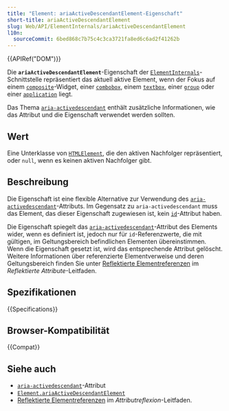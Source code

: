 ```yaml
---
title: "Element: ariaActiveDescendantElement-Eigenschaft"
short-title: ariaActiveDescendantElement
slug: Web/API/ElementInternals/ariaActiveDescendantElement
l10n:
  sourceCommit: 6bed868c7b75c4c3ca3721fa8ed6c6ad2f41262b
---
```


{{APIRef("DOM")}}

Die **`ariaActiveDescendantElement`**-Eigenschaft der [`ElementInternals`](/de/docs/Web/API/ElementInternals)-Schnittstelle repräsentiert das aktuell aktive Element, wenn der Fokus auf einem [`composite`](/de/docs/Web/Accessibility/ARIA/Reference/Roles/composite_role)-Widget, einer [`combobox`](/de/docs/Web/Accessibility/ARIA/Reference/Roles/combobox_role), einem [`textbox`](/de/docs/Web/Accessibility/ARIA/Reference/Roles/textbox_role), einer [`group`](/de/docs/Web/Accessibility/ARIA/Reference/Roles/group_role) oder einer [`application`](/de/docs/Web/Accessibility/ARIA/Reference/Roles/application_role) liegt.

Das Thema [`aria-activedescendant`](/de/docs/Web/Accessibility/ARIA/Reference/Attributes/aria-activedescendant) enthält zusätzliche Informationen, wie das Attribut und die Eigenschaft verwendet werden sollten.

## Wert

Eine Unterklasse von [`HTMLElement`](/de/docs/Web/API/HTMLElement), die den aktiven Nachfolger repräsentiert, oder `null`, wenn es keinen aktiven Nachfolger gibt.

## Beschreibung

Die Eigenschaft ist eine flexible Alternative zur Verwendung des [`aria-activedescendant`](/de/docs/Web/Accessibility/ARIA/Reference/Attributes/aria-activedescendant)-Attributs.
Im Gegensatz zu `aria-activedescendant` muss das Element, das dieser Eigenschaft zugewiesen ist, kein [`id`](/de/docs/Web/HTML/Reference/Global_attributes/id)-Attribut haben.

Die Eigenschaft spiegelt das [`aria-activedescendant`](/de/docs/Web/Accessibility/ARIA/Reference/Attributes/aria-errormessage)-Attribut des Elements wider, wenn es definiert ist, jedoch nur für `id`-Referenzwerte, die mit gültigen, im Geltungsbereich befindlichen Elementen übereinstimmen.
Wenn die Eigenschaft gesetzt ist, wird das entsprechende Attribut gelöscht.
Weitere Informationen über referenzierte Elementverweise und deren Geltungsbereich finden Sie unter [Reflektierte Elementreferenzen](/de/docs/Web/API/Document_Object_Model/Reflected_attributes#reflected_element_references) im _Reflektierte Attribute_-Leitfaden.

## Spezifikationen

{{Specifications}}

## Browser-Kompatibilität

{{Compat}}

## Siehe auch

- [`aria-activedescendant`](/de/docs/Web/Accessibility/ARIA/Reference/Attributes/aria-activedescendant)-Attribut
- [`Element.ariaActiveDescendantElement`](/de/docs/Web/API/Element/ariaActiveDescendantElement)
- [Reflektierte Elementreferenzen](/de/docs/Web/API/Document_Object_Model/Reflected_attributes#reflected_element_references) im _Attributreflexion_-Leitfaden.
